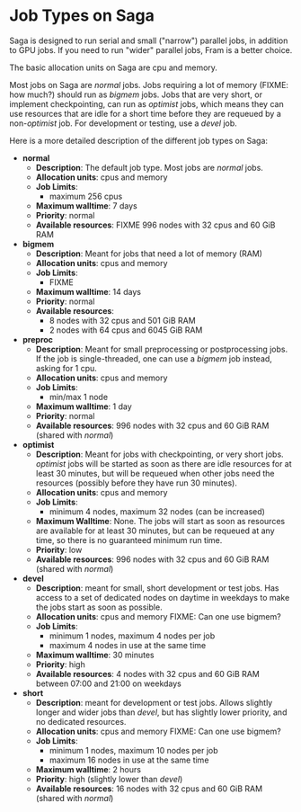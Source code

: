 # Job Types on Saga

Saga is designed to run serial and small ("narrow") parallel jobs, in
addition to GPU jobs.  If you need to run "wider" parallel jobs, Fram
is a better choice.

The basic allocation units on Saga are cpu and memory.

Most jobs on Saga are *normal* jobs.  Jobs requiring a lot of memory
(FIXME: how much?) should run as *bigmem* jobs.  Jobs that are very
short, or implement checkpointing, can run as *optimist* jobs, which
means they can use resources that are idle for a short time before
they are requeued by a non-*optimist* job.  For development or
testing, use a *devel* job.

Here is a more detailed description of the different job types on
Saga:

- __normal__
    - __Description__: The default job type.  Most jobs are *normal* jobs.
    - __Allocation units__: cpus and memory
    - __Job Limits__:
        - maximum 256 cpus
    - __Maximum walltime__: 7 days
    - __Priority__: normal
	- __Available resources__: FIXME 996 nodes with 32 cpus and 60 GiB RAM
- __bigmem__
    - __Description__: Meant for jobs that need a lot of memory (RAM)
	- __Allocation units__: cpus and memory
    - __Job Limits__:
	    - FIXME
	- __Maximum walltime__: 14 days
	- __Priority__: normal
	- __Available resources__:
	    - 8 nodes with 32 cpus and 501 GiB RAM
	    - 2 nodes with 64 cpus and 6045 GiB RAM
- __preproc__
    - __Description__: Meant for small preprocessing or postprocessing
      jobs.  If the job is single-threaded, one can use a *bigmem* job
      instead, asking for 1 cpu.
	- __Allocation units__: cpus and memory
	- __Job Limits__:
	    - min/max 1 node
	- __Maximum walltime__: 1 day
	- __Priority__: normal 
	- __Available resources__: 996 nodes with 32 cpus and 60 GiB RAM
      (shared with *normal*)
- __optimist__
    - __Description__: Meant for jobs with checkpointing, or very
      short jobs.  *optimist* jobs will be started as soon as there
      are idle resources for at least 30 minutes, but will be requeued
      when other jobs need the resources (possibly before they have
      run 30 minutes).
    - __Allocation units__: cpus and memory
	- __Job Limits__:
	    - minimum 4 nodes, maximum 32 nodes (can be increased)
	- __Maximum Walltime__: None.  The jobs will start as soon as
      resources are available for at least 30 minutes, but can be
      requeued at any time, so there is no guaranteed minimum run time.
    - __Priority__: low
	- __Available resources__: 996 nodes with 32 cpus and 60 GiB RAM
      (shared with *normal*)
- __devel__
    - __Description__: meant for small, short development or test jobs.  Has
      access to a set of dedicated nodes on daytime in weekdays to
      make the jobs start as soon as possible.
    - __Allocation units__: cpus and memory  FIXME: Can one use bigmem?
    - __Job Limits__:
	    - minimum 1 nodes, maximum 4 nodes per job
	    - maximum 4 nodes in use at the same time
    - __Maximum walltime__: 30 minutes
    - __Priority__: high
	- __Available resources__: 4 nodes with 32 cpus and 60 GiB RAM between
      07:00 and 21:00 on weekdays
- __short__
    - __Description__: meant for development or test jobs.  Allows
      slightly longer and wider jobs than *devel*, but has slightly
      lower priority, and no dedicated resources.
    - __Allocation units__: cpus and memory  FIXME: Can one use bigmem?
	- __Job Limits__:
	    - minimum 1 nodes, maximum 10 nodes per job
	    - maximum 16 nodes in use at the same time
    - __Maximum walltime__: 2 hours
    - __Priority__: high (slightly lower than *devel*)
	- __Available resources__: 16 nodes with 32 cpus and 60 GiB RAM
      (shared with *normal*)

